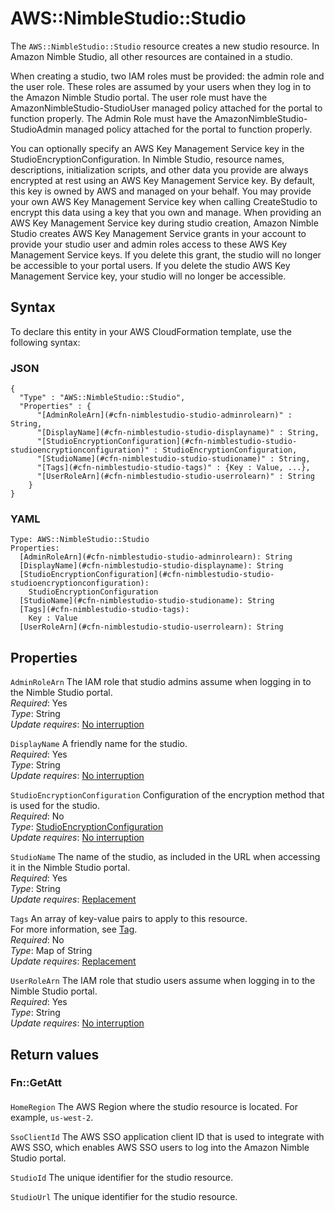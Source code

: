 # AWS::NimbleStudio::Studio<a name="aws-resource-nimblestudio-studio"></a>

The `AWS::NimbleStudio::Studio` resource creates a new studio resource\. In Amazon Nimble Studio, all other resources are contained in a studio\. 

When creating a studio, two IAM roles must be provided: the admin role and the user role\. These roles are assumed by your users when they log in to the Amazon Nimble Studio portal\. The user role must have the AmazonNimbleStudio\-StudioUser managed policy attached for the portal to function properly\. The Admin Role must have the AmazonNimbleStudio\-StudioAdmin managed policy attached for the portal to function properly\.

You can optionally specify an AWS Key Management Service key in the StudioEncryptionConfiguration\. In Nimble Studio, resource names, descriptions, initialization scripts, and other data you provide are always encrypted at rest using an AWS Key Management Service key\. By default, this key is owned by AWS and managed on your behalf\. You may provide your own AWS Key Management Service key when calling CreateStudio to encrypt this data using a key that you own and manage\. When providing an AWS Key Management Service key during studio creation, Amazon Nimble Studio creates AWS Key Management Service grants in your account to provide your studio user and admin roles access to these AWS Key Management Service keys\. If you delete this grant, the studio will no longer be accessible to your portal users\. If you delete the studio AWS Key Management Service key, your studio will no longer be accessible\.

## Syntax<a name="aws-resource-nimblestudio-studio-syntax"></a>

To declare this entity in your AWS CloudFormation template, use the following syntax:

### JSON<a name="aws-resource-nimblestudio-studio-syntax.json"></a>

```
{
  "Type" : "AWS::NimbleStudio::Studio",
  "Properties" : {
      "[AdminRoleArn](#cfn-nimblestudio-studio-adminrolearn)" : String,
      "[DisplayName](#cfn-nimblestudio-studio-displayname)" : String,
      "[StudioEncryptionConfiguration](#cfn-nimblestudio-studio-studioencryptionconfiguration)" : StudioEncryptionConfiguration,
      "[StudioName](#cfn-nimblestudio-studio-studioname)" : String,
      "[Tags](#cfn-nimblestudio-studio-tags)" : {Key : Value, ...},
      "[UserRoleArn](#cfn-nimblestudio-studio-userrolearn)" : String
    }
}
```

### YAML<a name="aws-resource-nimblestudio-studio-syntax.yaml"></a>

```
Type: AWS::NimbleStudio::Studio
Properties: 
  [AdminRoleArn](#cfn-nimblestudio-studio-adminrolearn): String
  [DisplayName](#cfn-nimblestudio-studio-displayname): String
  [StudioEncryptionConfiguration](#cfn-nimblestudio-studio-studioencryptionconfiguration): 
    StudioEncryptionConfiguration
  [StudioName](#cfn-nimblestudio-studio-studioname): String
  [Tags](#cfn-nimblestudio-studio-tags): 
    Key : Value
  [UserRoleArn](#cfn-nimblestudio-studio-userrolearn): String
```

## Properties<a name="aws-resource-nimblestudio-studio-properties"></a>

`AdminRoleArn`  <a name="cfn-nimblestudio-studio-adminrolearn"></a>
The IAM role that studio admins assume when logging in to the Nimble Studio portal\.  
*Required*: Yes  
*Type*: String  
*Update requires*: [No interruption](https://docs.aws.amazon.com/AWSCloudFormation/latest/UserGuide/using-cfn-updating-stacks-update-behaviors.html#update-no-interrupt)

`DisplayName`  <a name="cfn-nimblestudio-studio-displayname"></a>
A friendly name for the studio\.  
*Required*: Yes  
*Type*: String  
*Update requires*: [No interruption](https://docs.aws.amazon.com/AWSCloudFormation/latest/UserGuide/using-cfn-updating-stacks-update-behaviors.html#update-no-interrupt)

`StudioEncryptionConfiguration`  <a name="cfn-nimblestudio-studio-studioencryptionconfiguration"></a>
Configuration of the encryption method that is used for the studio\.  
*Required*: No  
*Type*: [StudioEncryptionConfiguration](aws-properties-nimblestudio-studio-studioencryptionconfiguration.md)  
*Update requires*: [No interruption](https://docs.aws.amazon.com/AWSCloudFormation/latest/UserGuide/using-cfn-updating-stacks-update-behaviors.html#update-no-interrupt)

`StudioName`  <a name="cfn-nimblestudio-studio-studioname"></a>
The name of the studio, as included in the URL when accessing it in the Nimble Studio portal\.  
*Required*: Yes  
*Type*: String  
*Update requires*: [Replacement](https://docs.aws.amazon.com/AWSCloudFormation/latest/UserGuide/using-cfn-updating-stacks-update-behaviors.html#update-replacement)

`Tags`  <a name="cfn-nimblestudio-studio-tags"></a>
An array of key\-value pairs to apply to this resource\.  
For more information, see [Tag](https://docs.aws.amazon.com/AWSCloudFormation/latest/UserGuide/aws-properties-resource-tags.html)\.  
*Required*: No  
*Type*: Map of String  
*Update requires*: [Replacement](https://docs.aws.amazon.com/AWSCloudFormation/latest/UserGuide/using-cfn-updating-stacks-update-behaviors.html#update-replacement)

`UserRoleArn`  <a name="cfn-nimblestudio-studio-userrolearn"></a>
The IAM role that studio users assume when logging in to the Nimble Studio portal\.  
*Required*: Yes  
*Type*: String  
*Update requires*: [No interruption](https://docs.aws.amazon.com/AWSCloudFormation/latest/UserGuide/using-cfn-updating-stacks-update-behaviors.html#update-no-interrupt)

## Return values<a name="aws-resource-nimblestudio-studio-return-values"></a>

### Fn::GetAtt<a name="aws-resource-nimblestudio-studio-return-values-fn--getatt"></a>

#### <a name="aws-resource-nimblestudio-studio-return-values-fn--getatt-fn--getatt"></a>

`HomeRegion`  <a name="HomeRegion-fn::getatt"></a>
The AWS Region where the studio resource is located\. For example, `us-west-2`\.

`SsoClientId`  <a name="SsoClientId-fn::getatt"></a>
The AWS SSO application client ID that is used to integrate with AWS SSO, which enables AWS SSO users to log into the Amazon Nimble Studio portal\.

`StudioId`  <a name="StudioId-fn::getatt"></a>
The unique identifier for the studio resource\.

`StudioUrl`  <a name="StudioUrl-fn::getatt"></a>
The unique identifier for the studio resource\.